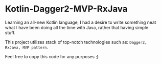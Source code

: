 # Kotlin-Dagger2-MVP-RxJava
Learning an all-new Kotlin language, I had a desire to write something neat what I have been doing all the time with Java, rather
that having simple stuff.

This project utilizes stack of top-notch technologies such as: ```Dagger2, RxJava, MVP pattern```.

Feel free to copy this code for any purposes ;)
